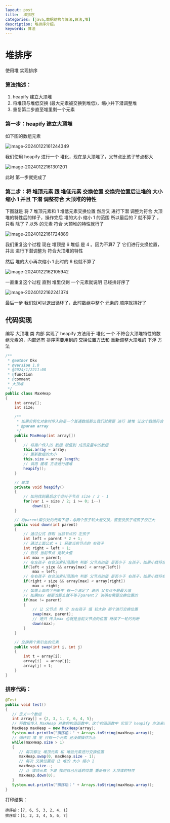 ```yaml
---
layout: post
title:  堆排序
categories: [java,数据结构与算法,算法,堆]
description: 堆排序介绍。
keywords: 算法
---
```


# 堆排序

使用堆 实现排序

### 算法描述：

1.  heapify 建立大顶堆
2.  将堆顶与堆低交换 (最大元素被交换到堆低)，缩小并下潜调整堆
3.  重复第二步直至堆里剩一个元素

### 第一步：heapify 建立大顶堆

如下图的数组元素

![image-20240122161244349](https://raw.githubusercontent.com/PigPigLetsGo/imeages/master/202401221612453.png)

我们使用 heapify 进行一个 堆化，现在是大顶堆了，父节点比孩子节点都大

![image-20240122161301201](https://raw.githubusercontent.com/PigPigLetsGo/imeages/master/202401221613300.png)

此时 第一步就完成了

### 第二步：将 堆顶元素 跟 堆低元素 交换位置 交换完位置后让堆的 大小 缩小 1 并且 下潜 调整符合 大顶堆的特性

下图就是 将 7 堆顶元素和 1 堆低元素交换位置 然后又 进行下潜 调整为符合 大顶堆的特性后的样子，操作完后 堆的大小 缩小 1 的范围 所以最后的 7 就不算了 ，只看 除了 7 以外 的元素 符合 大顶堆的特性就行了

![image-20240122161724889](https://raw.githubusercontent.com/PigPigLetsGo/imeages/master/202401221617009.png)

我们重复这个过程 现在 堆顶是 6 堆低 是 4 。因为不算7 了 它们进行交换位置，并且 进行下潜调整为 符合大顶堆的特性

然后 堆的大小再次缩小 1 此时的 6 也就不算了

![image-20240122162105942](https://raw.githubusercontent.com/PigPigLetsGo/imeages/master/202401221621032.png)

一直重复这个过程 直到 堆里仅剩 一个元素就说明 已经排好序了

![image-20240122162241374](https://raw.githubusercontent.com/PigPigLetsGo/imeages/master/202401221622466.png)

最后一步 我们就可以退出循环了，此时数组中整个 元素的 顺序就排好了

## 代码实现

编写 大顶堆 类 内部 实现了 heapify 方法用于 堆化 一个 不符合大顶堆特性的数组元素的，内部还有 排序需要用到的  交换位置方法和 重新调整大顶堆的 下浮 方法

```java
/**
 * @author Dkx
 * @version 1.0
 * @2024/1/2211:08
 * @function
 * @comment
 * 大顶堆
 */
public class MaxHeap
{
    int array[];
    int size;

    /**
     * 如果实例化对象时传入的是一个普通数组那么我们就需要 进行 建堆 让这个数组符合 大顶堆的 特性
     * @param array
     */
    public MaxHeap(int array[])
    {
        // 将用户传入的 数组 赋值到 成员变量中的数组
        this.array = array;
        // 更新数组的大小
        this.size = array.length;
        // 调用 建堆 方法进行建堆
        heapify();
    }

    // 建堆
    private void heapify()
    {
        // 如何找到最后这个非叶子节点 size / 2 - 1
        for(var i = size / 2; i >= 0; i--)
            down(i);
    }

    // 将parent索引处的元素下潜：与两个孩子较大者交换，直至没孩子或孩子没它大
    public void down(int parent)
    {
        // 通过公式 获取 当前节点的 左孩子
        int left = parent * 2 + 1;
        // 通过上面公式 + 1 获取当前节点的 右孩子
        int right = left + 1;
        // 假设 当前节点 是较大值
        int max = parent;
        // 在左孩子 在合法索引范围内 判断 父节点的值 是否小于 左孩子，如果小就将左孩子的索引值赋值给max记录
        if(left < size && array[max] < array[left])
            max = left;
        // 在右孩子 在合法索引范围内 判断 父节点的值 是否小于 右孩子，如果小就将右孩子的索引值赋值给max记录
        if(right < size && array[max] < array[right])
            max = right;
        // 如果上面两个判断中 有一个满足了 说明 父节点不是最大值
        // 如果max 被更改那么就不等于parent了 说明右需要交换位置的
        if(max != parent)
        {
            // 让 父节点 和 它 左右孩子 值 较大的 那个进行交换位置
            swap(max, parent);
            // 递归 传入max 也就是当前父节点的位置 继续下一轮的判断
            down(max);
        }
    }

    // 交换两个索引处的元素
    public void swap(int i, int j)
    {
        int t = array[i];
        array[i]  = array[j];
        array[j] = t;
    }
}
```

### 排序代码：

```java
@Test
public void test()
{
   // 定义一个数组
   int array[] = {2, 3, 1, 7, 6, 4, 5};
   // 将数组传入 MaxHeap 对象的构造函数中，这个构造函数中 实现了 heapify 方法来对数组进行 堆化处理了
   MaxHeap maxHeap = new MaxHeap(array);
   System.out.println("排序前：" + Arrays.toString(maxHeap.array));
   // 循环到 堆 里 只有一个元素 还没做操作为止
   while(maxHeap.size > 1)
   {
      // 每次都让 堆顶元素 和 堆低元素进行交换位置
      maxHeap.swap(0, maxHeap.size - 1);
      // 每次 交换位置后 让 堆的 大小 缩小 1
      maxHeap.size--;
      // 让 堆顶元素 下潜 找到自己合适的位置 重新符合 大顶堆的特性
      maxHeap.down(0);
   }
   System.out.println("排序后：" + Arrays.toString(maxHeap.array));
}
```

打印结果：

```
排序前：[7, 6, 5, 3, 2, 4, 1]
排序后：[1, 2, 3, 4, 5, 6, 7]
```

